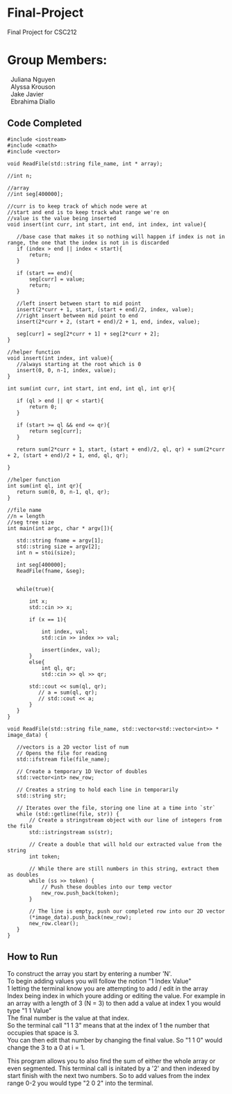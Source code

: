 # Final-Project
Final Project for CSC212
# Group Members:  <br />
 &nbsp; Juliana Nguyen <br />
 &nbsp; Alyssa Krouson <br />
 &nbsp; Jake Javier <br />
 &nbsp; Ebrahima Diallo <br />
  

## Code Completed
 ```
#include <iostream>
#include <cmath>
#include <vector>

void ReadFile(std::string file_name, int * array);

//int n;

//array
//int seg[400000];

//curr is to keep track of which node were at
//start and end is to keep track what range we're on
//value is the value being inserted
void insert(int curr, int start, int end, int index, int value){

    //base case that makes it so nothing will happen if index is not in range, the one that the index is not in is discarded
    if (index > end || index < start){
        return;
    }

    if (start == end){
        seg[curr] = value;
        return;
    }

    //left insert between start to mid point
    insert(2*curr + 1, start, (start + end)/2, index, value);
    //right insert between mid point to end
    insert(2*curr + 2, (start + end)/2 + 1, end, index, value);

    seg[curr] = seg[2*curr + 1] + seg[2*curr + 2];
}

//helper function
void insert(int index, int value){
    //always starting at the root which is 0
    insert(0, 0, n-1, index, value);
}

int sum(int curr, int start, int end, int ql, int qr){

    if (ql > end || qr < start){
        return 0;
    }

    if (start >= ql && end <= qr){
        return seg[curr];
    }

    return sum(2*curr + 1, start, (start + end)/2, ql, qr) + sum(2*curr + 2, (start + end)/2 + 1, end, ql, qr);

}

//helper function
int sum(int ql, int qr){
    return sum(0, 0, n-1, ql, qr);
}

//file name
//n = length
//seg tree size
int main(int argc, char * argv[]){

    std::string fname = argv[1];
    std::string size = argv[2];
    int n = stoi(size);

    int seg[400000];
    ReadFile(fname, &seg);


    while(true){

        int x;
        std::cin >> x;

        if (x == 1){

            int index, val;
            std::cin >> index >> val;

            insert(index, val);
        }
        else{
            int ql, qr;
            std::cin >> ql >> qr;

        std::cout << sum(ql, qr);
           // a = sum(ql, qr);
           // std::cout << a;
        }
    }
}

void ReadFile(std::string file_name, std::vector<std::vector<int>> * image_data) {

	//vectors is a 2D vector list of num
	// Opens the file for reading
	std::ifstream file(file_name);

	// Create a temporary 1D Vector of doubles
	std::vector<int> new_row;

	// Creates a string to hold each line in temporarily
	std::string str;

	// Iterates over the file, storing one line at a time into `str`
	while (std::getline(file, str)) {
		// Create a stringstream object with our line of integers from the file
		std::istringstream ss(str);

		// Create a double that will hold our extracted value from the string
		int token;

		// While there are still numbers in this string, extract them as doubles
		while (ss >> token) {
			// Push these doubles into our temp vector
			new_row.push_back(token);
		}

		// The line is empty, push our completed row into our 2D vector
		(*image_data).push_back(new_row);
		new_row.clear();
	}
}
 
 ```

## How to Run 
To construct the array you start by entering a number 'N'. <br />
To begin adding values you will follow the notion "1 Index Value" <br />
1 letting the terminal know you are attempting to add / edit in the array <br />
Index being index in which youre adding or editing the value. For example in an array with a length of 3 (N = 3) to then add a value at index 1 you would type "1 1 Value"<br />
The final number is the value at that index.<br />
So the terminal call "1 1 3" means that at the index of 1 the number that occupies that space is 3.<br />
You can then edit that number by changing the final value. So "1 1 0" would change the 3 to a 0 at i = 1.

This program allows you to also find the sum of either the whole array or even segmented.
This terminal call is initated by a '2' and then indexed by start finish with the next two numbers. So to add values from the index range 0-2 you would type "2 0 2" into the terminal.<br />

